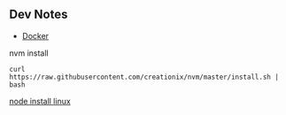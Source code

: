 ## Dev Notes

- [Docker](./dev_ops/Docker)  

nvm install

`curl https://raw.githubusercontent.com/creationix/nvm/master/install.sh | bash`

[node install linux](https://www.digitalocean.com/community/tutorials/how-to-install-node-js-on-ubuntu-20-04)





